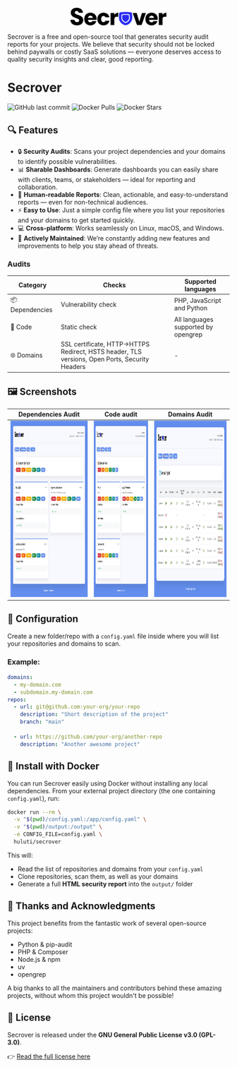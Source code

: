 <p align="center">
    <img src="https://github.com/Huluti/Secrover/blob/main/assets/secrover.png" height="40" alt="Secrover" />
</p>

Secrover is a free and open-source tool that generates security audit reports for your projects.
We believe that security should not be locked behind paywalls or costly SaaS solutions — everyone deserves access to quality security insights and clear, good reporting.

# Secrover

![GitHub last commit](https://img.shields.io/github/last-commit/huluti/secrover)
![Docker Pulls](https://img.shields.io/docker/pulls/huluti/secrover)
![Docker Stars](https://img.shields.io/docker/stars/huluti/secrover)


## 🔍 Features

- 🔒 **Security Audits**: Scans your project dependencies and your domains to identify possible vulnerabilities.
- 📊 **Sharable Dashboards**: Generate dashboards you can easily share with clients, teams, or stakeholders — ideal for reporting and collaboration.
- 🧠 **Human-readable Reports**:  Clean, actionable, and easy-to-understand reports — even for non-technical audiences.
- ⚡ **Easy to Use**: Just a simple config file where you list your repositories and your domains to get started quickly.
- 💻 **Cross-platform**: Works seamlessly on Linux, macOS, and Windows.
- 🌟 **Actively Maintained**:  We’re constantly adding new features and improvements to help you stay ahead of threats.

### Audits

| Category        | Checks                                                 | Supported languages        |
| --------------- | ------------------------------------------------------ | -------------------------- |
| 📦 Dependencies | Vulnerability check                                    | PHP, JavaScript and Python |
| 📝 Code         | Static check                                           | All languages supported by opengrep |
| 🌐 Domains      | SSL certificate, HTTP→HTTPS Redirect, HSTS header, TLS versions, Open Ports, Security Headers | -     |

## 🖼️ Screenshots

| Dependencies Audit | Code audit | Domains Audit |
| --- | --- | --- |
| <a href="https://github.com/Huluti/Secrover/blob/main/assets/dependencies.png"> <img src="https://github.com/Huluti/Secrover/blob/main/assets/dependencies.png" height="400" alt="Dependencies Audit" /> </a> | <a href="https://github.com/Huluti/Secrover/blob/main/assets/code.png"> <img src="https://github.com/Huluti/Secrover/blob/main/assets/dependencies.png" height="400" alt="Code Audit" /> </a> | <a href="https://github.com/Huluti/Secrover/blob/main/assets/domains.png"> <img src="https://github.com/Huluti/Secrover/blob/main/assets/domains.png" height="400" alt="Domains Audit" /> </a> |

## 📁 Configuration

Create a new folder/repo with a `config.yaml` file inside where you will list your repositories and domains to scan.

### Example:

```yaml
domains:
  - my-domain.com
  - subdomain.my-domain.com
repos:
  - url: git@github.com:your-org/your-repo
    description: "Short description of the project"
    branch: "main"

  - url: https://github.com/your-org/another-repo
    description: "Another awesome project"
```

## 🐳 Install with Docker

You can run Secrover easily using Docker without installing any local dependencies.
From your external project directory (the one containing `config.yaml`), run:

```bash
docker run --rm \
  -v "$(pwd)/config.yaml:/app/config.yaml" \
  -v "$(pwd)/output:/output" \
  -e CONFIG_FILE=config.yaml \
  huluti/secrover
```

This will:

* Read the list of repositories and domains from your `config.yaml`
* Clone repositories, scan them, as well as your domains
* Generate a full **HTML security report** into the `output/` folder

## 🫶 Thanks and Acknowledgments

This project benefits from the fantastic work of several open-source projects:

- Python & pip-audit
- PHP & Composer
- Node.js & npm
- uv
- opengrep

A big thanks to all the maintainers and contributors behind these amazing projects, without whom this project wouldn't be possible!

## 📄 License

Secrover is released under the **GNU General Public License v3.0 (GPL-3.0)**.

👉 [Read the full license here](https://www.gnu.org/licenses/gpl-3.0.en.html)
